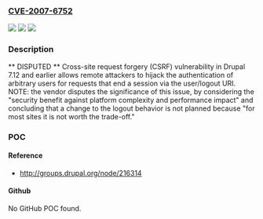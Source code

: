 ### [CVE-2007-6752](https://cve.mitre.org/cgi-bin/cvename.cgi?name=CVE-2007-6752)
![](https://img.shields.io/static/v1?label=Product&message=n%2Fa&color=blue)
![](https://img.shields.io/static/v1?label=Version&message=n%2Fa&color=blue)
![](https://img.shields.io/static/v1?label=Vulnerability&message=n%2Fa&color=brighgreen)

### Description

** DISPUTED ** Cross-site request forgery (CSRF) vulnerability in Drupal 7.12 and earlier allows remote attackers to hijack the authentication of arbitrary users for requests that end a session via the user/logout URI.  NOTE: the vendor disputes the significance of this issue, by considering the "security benefit against platform complexity and performance impact" and concluding that a change to the logout behavior is not planned because "for most sites it is not worth the trade-off."

### POC

#### Reference
- http://groups.drupal.org/node/216314

#### Github
No GitHub POC found.

